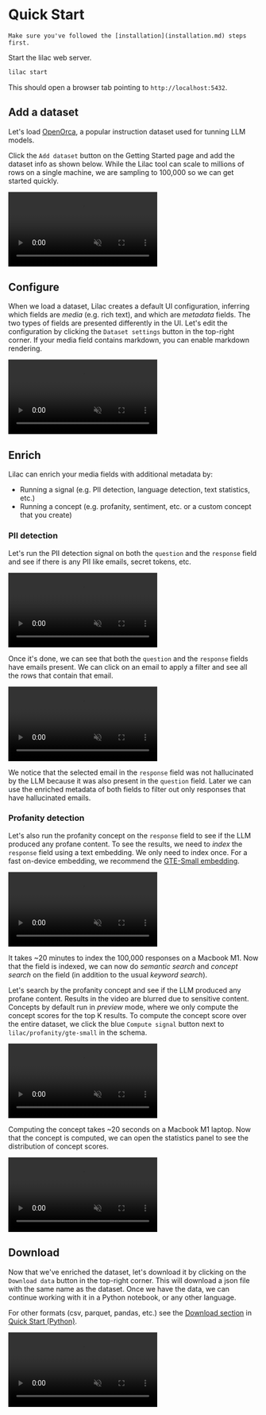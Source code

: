 # Quick Start

```{tip}
Make sure you've followed the [installation](installation.md) steps first.
```

Start the lilac web server.

```bash
lilac start
```

This should open a browser tab pointing to `http://localhost:5432`.

## Add a dataset

Let's load [OpenOrca](https://huggingface.co/datasets/Open-Orca/OpenOrca), a popular instruction
dataset used for tunning LLM models.

Click the `Add dataset` button on the Getting Started page and add the dataset info as shown below.
While the Lilac tool can scale to millions of rows on a single machine, we are sampling to 100,000
so we can get started quickly.

<video loop muted autoplay controls src="../_static/getting_started/orca-load.mp4"></video>

## Configure

When we load a dataset, Lilac creates a default UI configuration, inferring which fields are _media_
(e.g. rich text), and which are _metadata_ fields. The two types of fields are presented differently
in the UI. Let's edit the configuration by clicking the `Dataset settings` button in the top-right
corner. If your media field contains markdown, you can enable markdown rendering.

<video loop muted autoplay controls src="../_static/getting_started/orca-settings.mp4"></video>

## Enrich

Lilac can enrich your media fields with additional metadata by:

- Running a signal (e.g. PII detection, language detection, text statistics, etc.)
- Running a concept (e.g. profanity, sentiment, etc. or a custom concept that you create)

### PII detection

Let's run the PII detection signal on both the `question` and the `response` field and see if there
is any PII like emails, secret tokens, etc.

<video loop muted autoplay controls src="../_static/getting_started/orca-pii-enrichment.mp4"></video>

Once it's done, we can see that both the `question` and the `response` fields have emails present.
We can click on an email to apply a filter and see all the rows that contain that email.

<video loop muted autoplay controls src="../_static/getting_started/orca-pii-filter.mp4"></video>

We notice that the selected email in the `response` field was not hallucinated by the LLM because it
was also present in the `question` field. Later we can use the enriched metadata of both fields to
filter out only responses that have hallucinated emails.

### Profanity detection

Let's also run the profanity concept on the `response` field to see if the LLM produced any profane
content. To see the results, we need to _index_ the `response` field using a text embedding. We only
need to index once. For a fast on-device embedding, we recommend the
[GTE-Small embedding](https://huggingface.co/thenlper/gte-small).

<video loop muted autoplay controls src="../_static/getting_started/orca-index-response.mp4"></video>

It takes ~20 minutes to index the 100,000 responses on a Macbook M1. Now that the field is indexed,
we can now do _semantic search_ and _concept search_ on the field (in addition to the usual _keyword
search_).

Let's search by the profanity concept and see if the LLM produced any profane content. Results in
the video are blurred due to sensitive content. Concepts by default run in _preview_ mode, where we
only compute the concept scores for the top K results. To compute the concept score over the entire
dataset, we click the blue `Compute signal` button next to `lilac/profanity/gte-small` in the
schema.

<video loop muted autoplay controls src="../_static/getting_started/orca-profanity-preview.mp4"></video>

Computing the concept takes ~20 seconds on a Macbook M1 laptop. Now that the concept is computed, we
can open the statistics panel to see the distribution of concept scores.

<video loop muted autoplay controls src="../_static/getting_started/orca-profanity-stats.mp4"></video>

## Download

Now that we've enriched the dataset, let's download it by clicking on the `Download data` button in
the top-right corner. This will download a json file with the same name as the dataset. Once we have
the data, we can continue working with it in a Python notebook, or any other language.

For other formats (csv, parquet, pandas, etc.) see the
[Download section](quickstart_python.md#Download) in [Quick Start (Python)](quickstart_python.md).

<video loop muted autoplay controls src="../_static/getting_started/orca-download.mp4"></video>
